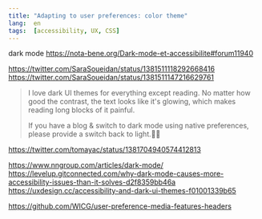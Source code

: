 ```yaml
---
title: "Adapting to user preferences: color theme"
lang:  en
tags:  [accessibility, UX, CSS]
---
```


dark mode
https://nota-bene.org/Dark-mode-et-accessibilite#forum11940

https://twitter.com/SaraSoueidan/status/1381511118292668416
https://twitter.com/SaraSoueidan/status/1381511147216629761

> I love dark UI themes for everything except reading. No matter how good the contrast, the text looks like it's glowing, which makes reading long blocks of it painful.
>
> If you have a blog & switch to dark mode using native preferences, please provide a switch back to light.🙏🏻


https://twitter.com/tomayac/status/1381704940574412813

https://www.nngroup.com/articles/dark-mode/
https://levelup.gitconnected.com/why-dark-mode-causes-more-accessibility-issues-than-it-solves-d2f8359bb46a
https://uxdesign.cc/accessibility-and-dark-ui-themes-f01001339b65


https://github.com/WICG/user-preference-media-features-headers
